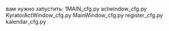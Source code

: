 вам нужно запустить: 1MAIN_cfg.py     actwindow_cfg.py        KyratorActWindow_cfg.py       MainWindow_cfg.py       register_cfg.py       kalendar_cfg.py
